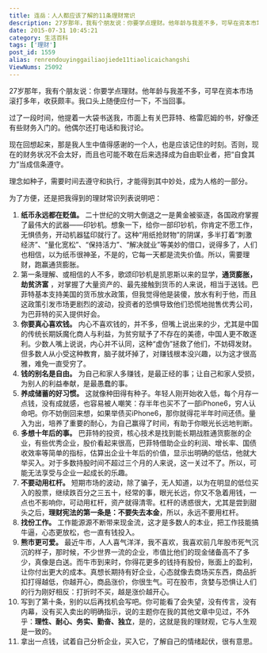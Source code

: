 ```yaml
---
title: 连岳：人人都应该了解的11条理财常识
description: 27岁那年，我有个朋友说：你要学点理财。他年龄与我差不多，可早在资本市场滚打多年，收获颇丰。我口头上随便应付一下，不当回事。过了一段时间，他提着一大袋书送我，市面上有关巴菲特、格雷厄姆的书，好像还有些财务入门的。他偶尔还打电话和我讨论。现在回想起来，那是我人生中值得感谢的一个人，也是应该记住的时刻。否则，现在的财务状况不会太好，而且也可能不敢在后来选择成为自由职业者，把“自食其力&
date: 2015-07-31 10:45:21
category: 生活百科
tags: ['理财']
post_id: 1559
alias: renrendouyinggailiaojiede11tiaolicaichangshi
ViewNums: 25092
---
```


27岁那年，我有个朋友说：你要学点理财。他年龄与我差不多，可早在资本市场滚打多年，收获颇丰。我口头上随便应付一下，不当回事。

过了一段时间，他提着一大袋书送我，市面上有关巴菲特、格雷厄姆的书，好像还有些财务入门的。他偶尔还打电话和我讨论。

现在回想起来，那是我人生中值得感谢的一个人，也是应该记住的时刻。否则，现在的财务状况不会太好，而且也可能不敢在后来选择成为自由职业者，把“自食其力”当成信条遵守。

理念如种子，需要时间去遵守和执行，才能得到其中妙处，成为人格的一部分。

为了方便，还是把我得到的理财常识列表说明吧：

1. **纸币永远都在贬值。** 二十世纪的文明大倒退之一是黄金被驱逐，各国政府掌握了最伟大的武器——印钞机。想象一下，给你一部印钞机，你肯定不愿工作，无惧债务，开动机器猛印就行了。这种“用纸抢财物”的阴谋，多半打着“刺激经济”、“量化宽松”、“保持活力”、“解决就业”等美妙的借口，说得多了，人们也相信，以为纸币很神圣，不是的，它每一天都是流失价值。所以，需要理财，跑赢通货膨胀。
2. 第一条理解、或相信的人不多，歌颂印钞机是凯恩斯以来的显学，**通货膨胀，劫贫济富** ，对掌握了大量资产的、最先接触到货币的人来说，相当于送钱。巴菲特基本支持美国的货币放水政策，但我觉得他是装傻，放水有利于他，而且这政策引发市场更剧烈的波动，投资者的恐惧导致他们恐慌地抛售优秀公司，为巴菲特的买入提供好会。
3. **你要真心喜欢钱。** 内心不喜欢钱的，并不多，但嘴上说出来的少，尤其是中国的传统长期妖魔化商人与利益，为贫穷赋予了不存在的美德，中国人更不敢逐利。少数人嘴上说说，内心并不认同，这种“虚伪”拯救了他们，不妨碍发财。但多数人从小受这种教育，脑子就坏掉了，对赚钱根本没兴趣，以为这才很高雅，难免一直受穷了。
4. **钱的别名是自由。** 为自己和家人多赚钱，是最正经的事；让自己和家人受损，为别人的利益奉献，是最愚蠢的事。
5. **养成储蓄的好习惯。** 这就像种田得有种子。年轻人刚开始收入低，每个月存一点钱，没有成就感，也容易被人嘲笑：存半年也买不了一部iPhone6，穷人认命吧。你不妨倒回来想，如果举债买iPhone6，那你就得花半年时间还债。量入为出，培养了重要的耐心，为自己赢得了时间，有助于你眼光长远地判断。
6. **多想十年后的事。** 巴菲特的投资，核心技术是找到能长期战胜通货膨胀的企业，有些优秀企业，股价看起来很高，巴菲特借助企业的利润、增长率、国债收效率等简单的指标，估算出企业十年后的价值，显示出明确的低估，他就大举买入。对于多数持股时间不超过三个月的人来说，这一关过不了。所以，可能无法享受与企业一起成长的乐趣。
7. **不要动用杠杆。** 短期市场的波动，除了骗子，无人知道，以为在明显的低位买入的股票，继续跌百分之三五十，经常的事，眼光长远，你又不急着用钱，一点也不影响你，可动用杠杆，资产就得清零。杠杆的诱惑很大，尤其是尝到甜头之后，**理财宪法的第一条是：不要失去本金**，所以，永远不要用杠杆。
8. **找份工作。** 工作能源源不断带来现金流，这才是多数人的本业，把工作技能搞牛逼，心态更放松，也一直有钱投入。
9. **熊市更可爱。** 最近牛市，人人喜气洋洋，我不喜欢，我喜欢前几年股市死气沉沉的样子，那时候，不少世界一流的企业，市值比他们的现金储备高不了多少，真像是白送。而牛市到来时，你得花更多的钱持有股份，账面上的盈利，让你付出更大的成本。真想长期持有好企业，心态就像去商场买东西，商品折扣打得越低，你越开心，商品涨价，你很生气。可在股市，贪婪与恐惧让人们的行为刚好相反：打折时不买，越是涨价越开心。
10. 写到了第十条，别的以后再找机会写吧。你可能看了会失望，没有传言，没有内幕，没有买入卖出的明确指示，说的主题你在我的其他文章中见过，不外乎：**理性、耐心、务实、勤奋、独立**，是的，这就是我的理财观，它与人生观是一致的。
11. 拿出一点钱，试着自己分析企业，买入它，了解自己的情绪起伏，很有意思。

